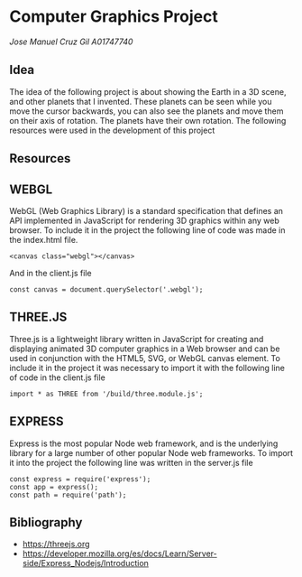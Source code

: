 # Computer Graphics Project
_Jose Manuel Cruz Gil A01747740_

## Idea
The idea of the following project is about showing the Earth in a 3D scene, and other planets that I invented. These planets can be seen while you move the cursor backwards, you can also see the planets and move them on their axis of rotation. The planets have their own rotation. The following resources were used in the development of this project

## Resources

## WEBGL
WebGL (Web Graphics Library) is a standard specification that defines an API implemented in JavaScript for rendering 3D graphics within any web browser. To include it in the project the following line of code was made in the index.html file.
```
<canvas class="webgl"></canvas>
```
And in the client.js file
```
const canvas = document.querySelector('.webgl');
```

## THREE.JS
Three.js is a lightweight library written in JavaScript for creating and displaying animated 3D computer graphics in a Web browser and can be used in conjunction with the HTML5, SVG, or WebGL canvas element. To include it in the project it was necessary to import it with the following line of code in the client.js file
```
import * as THREE from '/build/three.module.js';
```

## EXPRESS
Express is the most popular Node web framework, and is the underlying library for a large number of other popular Node web frameworks. To import it into the project the following line was written in the server.js file
```
const express = require('express');
const app = express();
const path = require('path');
```

## Bibliography
* https://threejs.org
* https://developer.mozilla.org/es/docs/Learn/Server-side/Express_Nodejs/Introduction
